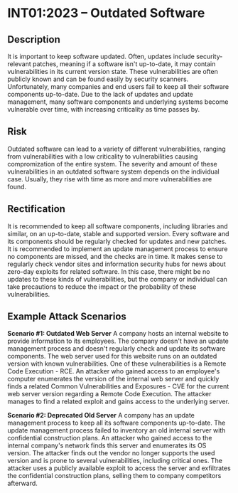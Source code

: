 # INT01:2023 – Outdated Software

## Description
It is important to keep software updated.
Often, updates include security-relevant patches, meaning if a software isn't up-to-date, it may contain vulnerabilities in its current version state.
These vulnerabilities are often publicly known and can be found easily by security scanners.
Unfortunately, many companies and end users fail to keep all their software components up-to-date.
Due to the lack of updates and update management, many software components and underlying systems become vulnerable over time, with increasing criticality as time passes by.

## Risk
Outdated software can lead to a variety of different vulnerabilities, ranging from vulnerabilities with a low criticality to vulnerabilities causing compromization of the entire system.
The severity and amount of these vulnerabilities in an outdated software system depends on the individual case.
Usually, they rise with time as more and more vulnerabilities are found.

## Rectification
It is recommended to keep all software components, including libraries and similar, on an up-to-date, stable and supported version.
Every software and its components should be regularly checked for updates and new patches.
It is recommended to implement an update management process to ensure no components are missed, and the checks are in time.
It makes sense to regularly check vendor sites and information security hubs for news about zero-day exploits for related software.
In this case, there might be no updates to these kinds of vulnerabilities, but the company or individual can take precautions to reduce the impact or the probability of these vulnerabilities.

## Example Attack Scenarios
**Scenario #1: Outdated Web Server**
A company hosts an internal website to provide information to its employees.
The company doesn't have an update management process and doesn't regularly check and update its software components.
The web server used for this website runs on an outdated version with known vulnerabilities. One of these vulnerabilities is a Remote Code Execution - RCE.
An attacker who gained access to an employee's computer enumerates the version of the internal web server and quickly finds a related Common Vulnerabilities and Exposures - CVE for the current web server version regarding a 
Remote Code Execution.
The attacker manages to find a related exploit and gains access to the underlying server.

**Scenario #2: Deprecated Old Server**
A company has an update management process to keep all its software components up-to-date.
The update management process failed to inventory an old internal server with confidential construction plans.
An attacker who gained access to the internal company's network finds this server and enumerates its OS version.
The attacker finds out the vendor no longer supports the used version and is prone to several vulnerabilities, including critical ones.
The attacker uses a publicly available exploit to access the server and exfiltrates the confidential construction plans, selling them to company competitors afterward.
